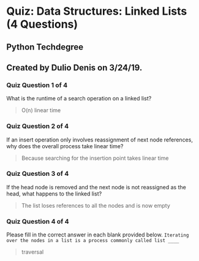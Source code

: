 # Quiz: Data Structures: Linked Lists (4 Questions)
## Python Techdegree
## Created by Dulio Denis on 3/24/19.

### Quiz Question 1 of 4
What is the runtime of a search operation on a linked list?
> O(n) linear time

### Quiz Question 2 of 4
If an insert operation only involves reassignment of next node references, why does the overall process take linear time?
> Because searching for the insertion point takes linear time

### Quiz Question 3 of 4
If the head node is removed and the next node is not reassigned as the head, what happens to the linked list?
> The list loses references to all the nodes and is now empty

### Quiz Question 4 of 4
Please fill in the correct answer in each blank provided below.
``` Iterating over the nodes in a list is a process commonly called list ____ ```
> traversal
